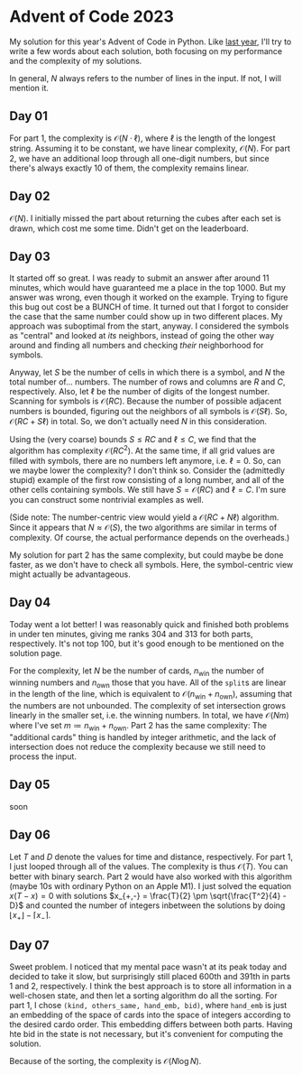 # Advent of Code 2023
My solution for this year's Advent of Code in Python. Like [last year](https://github.com/ndieckow/aoc2022), I'll try to write a few words about each solution, both focusing on my performance and the complexity of my solutions.

In general, $N$ always refers to the number of lines in the input. If not, I will mention it.

## Day 01
For part 1, the complexity is $\mathcal O(N \cdot \ell)$, where $\ell$ is the length of the longest string. Assuming it to be constant, we have linear complexity, $\mathcal O(N)$. For part 2, we have an additional loop through all one-digit numbers, but since there's always exactly 10 of them, the complexity remains linear.

## Day 02
$\mathcal O(N)$. I initially missed the part about returning the cubes after each set is drawn, which cost me some time. Didn't get on the leaderboard.

## Day 03
It started off so great. I was ready to submit an answer after around 11 minutes, which would have guaranteed me a place in the top 1000. But my answer was wrong, even though it worked on the example. Trying to figure this bug out cost be a BUNCH of time. It turned out that I forgot to consider the case that the same number could show up in two different places. My approach was suboptimal from the start, anyway. I considered the symbols as "central" and looked at *its* neighbors, instead of going the other way around and finding all numbers and checking *their* neighborhood for symbols.

Anyway, let $S$ be the number of cells in which there is a symbol, and $N$ the total number of... numbers. The number of rows and columns are $R$ and $C$, respectively. Also, let $\ell$ be the number of digits of the longest number. Scanning for symbols is $\mathcal O(R C)$. Because the number of possible adjacent numbers is bounded, figuring out the neighbors of all symbols is $\mathcal O(S \ell)$. So, $\mathcal O(RC + S\ell)$ in total. So, we don't actually need $N$ in this consideration.

Using the (very coarse) bounds $S \leq RC$ and $\ell \leq C$, we find that the algorithm has complexity $\mathcal O(RC^2)$. At the same time, if all grid values are filled with symbols, there are no numbers left anymore, i.e. $\ell = 0$. So, can we maybe lower the complexity? I don't think so. Consider the (admittedly stupid) example of the first row consisting of a long number, and all of the other cells containing symbols. We still have $S = \mathcal O(RC)$ and $\ell = C$. I'm sure you can construct some nontrivial examples as well.

(Side note: The number-centric view would yield a $\mathcal O(RC + N \ell)$ algorithm. Since it appears that $N \approx \mathcal O(S)$, the two algorithms are similar in terms of complexity. Of course, the actual performance depends on the overheads.)

My solution for part 2 has the same complexity, but could maybe be done faster, as we don't have to check all symbols. Here, the symbol-centric view might actually be advantageous.

## Day 04
Today went a lot better! I was reasonably quick and finished both problems in under ten minutes, giving me ranks 304 and 313 for both parts, respectively. It's not top 100, but it's good enough to be mentioned on the solution page.

For the complexity, let $N$ be the number of cards, $n_{\mathrm{win}}$ the number of winning numbers and $n_{\mathrm{own}}$ those that you have. All of the `split`s are linear in the length of the line, which is equivalent to $\mathcal O(n_\mathrm{win} + n_\mathrm{own})$, assuming that the numbers are not unbounded. The complexity of set intersection grows linearly in the smaller set, i.e. the winning numbers. In total, we have $\mathcal O(N m)$ where I've set $m \coloneqq n_\mathrm{win} + n_\mathrm{own}$. Part 2 has the same complexity: The "additional cards" thing is handled by integer arithmetic, and the lack of intersection does not reduce the complexity because we still need to process the input.

## Day 05
soon

## Day 06
Let $T$ and $D$ denote the values for time and distance, respectively.
For part 1, I just looped through all of the values. The complexity is thus $\mathcal O(T)$. You can better with binary search. Part 2 would have also worked with this algorithm (maybe 10s with ordinary Python on an Apple M1). I just solved the equation $x (T-x) = 0$ with solutions $x_{+,-} = \frac{T}{2} \pm \sqrt{\frac{T^2}{4} - D}$ and counted the number of integers inbetween the solutions by doing $\lfloor x_+ \rfloor - \lceil x_- \rceil$.

## Day 07
Sweet problem. I noticed that my mental pace wasn't at its peak today and decided to take it slow, but surprisingly still placed 600th and 391th in parts 1 and 2, respectively.
I think the best approach is to store all information in a well-chosen state, and then let a sorting algorithm do all the sorting. For part 1, I chose `(kind, others_same, hand_emb, bid)`, where `hand_emb` is just an embedding of the space of cards into the space of integers according to the desired cardo order. This embedding differs between both parts. Having hte bid in the state is not necessary, but it's convenient for computing the solution.

Because of the sorting, the complexity is $\mathcal O(N \log N)$.